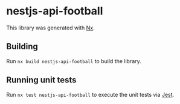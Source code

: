 # nestjs-api-football

This library was generated with [Nx](https://nx.dev).

## Building

Run `nx build nestjs-api-football` to build the library.

## Running unit tests

Run `nx test nestjs-api-football` to execute the unit tests via [Jest](https://jestjs.io).

